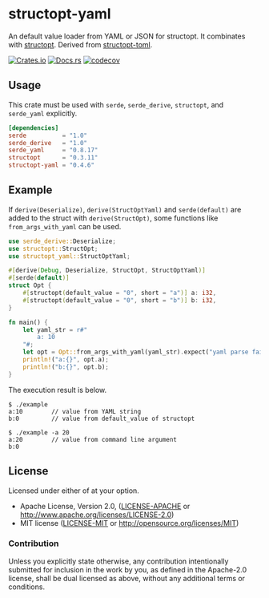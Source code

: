 # structopt-yaml

An default value loader from YAML or JSON for structopt. It combinates with [structopt](https://github.com/TeXitoi/structopt). Derived from [structopt-toml](https://github.com/dalance/structopt-toml).

[![Crates.io](https://img.shields.io/crates/v/structopt-yaml.svg)](https://crates.io/crates/structopt-yaml)
[![Docs.rs](https://docs.rs/structopt-yaml/badge.svg)](https://docs.rs/structopt-yaml)
[![codecov](https://codecov.io/gh/mstump/structopt-yaml/branch/main/graph/badge.svg)](https://codecov.io/gh/mstump/structopt-yaml)

## Usage

This crate must be used with `serde`, `serde_derive`, `structopt`, and `serde_yaml` explicitly.

```Cargo.toml
[dependencies]
serde          = "1.0"
serde_derive   = "1.0"
serde_yaml     = "0.8.17"
structopt      = "0.3.11"
structopt-yaml = "0.4.6"
```

## Example

If `derive(Deserialize)`, `derive(StructOptYaml)` and `serde(default)` are added to the struct with `derive(StructOpt)`, some functions like `from_args_with_yaml` can be used.

```rust
use serde_derive::Deserialize;
use structopt::StructOpt;
use structopt_yaml::StructOptYaml;

#[derive(Debug, Deserialize, StructOpt, StructOptYaml)]
#[serde(default)]
struct Opt {
    #[structopt(default_value = "0", short = "a")] a: i32,
    #[structopt(default_value = "0", short = "b")] b: i32,
}

fn main() {
    let yaml_str = r#"
        a: 10
    "#;
    let opt = Opt::from_args_with_yaml(yaml_str).expect("yaml parse failed");
    println!("a:{}", opt.a);
    println!("b:{}", opt.b);
}
```

The execution result is below.

```console
$ ./example
a:10        // value from YAML string
b:0         // value from default_value of structopt

$ ./example -a 20
a:20        // value from command line argument
b:0
```

## License

Licensed under either of at your option.

* Apache License, Version 2.0, ([LICENSE-APACHE](LICENSE-APACHE) or <http://www.apache.org/licenses/LICENSE-2.0>)
* MIT license ([LICENSE-MIT](LICENSE-MIT) or <http://opensource.org/licenses/MIT>)

### Contribution

Unless you explicitly state otherwise, any contribution intentionally
submitted for inclusion in the work by you, as defined in the Apache-2.0
license, shall be dual licensed as above, without any additional terms or
conditions.
